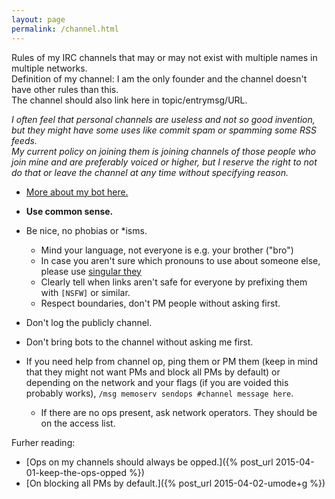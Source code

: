 ```yaml
---
layout: page
permalink: /channel.html
---
```


Rules of my IRC channels that may or may not exist with multiple names
in multiple networks.<br/>Definition of my channel: I am the only founder
and the channel doesn't have other rules than this.<br/>The channel should
also link here in topic/entrymsg/URL.

*I often feel that personal channels are useless and not so good invention,
but they might have some uses like commit spam or spamming some RSS feeds.
<br/>
My current policy on joining them is joining channels of those people who
join mine and are preferably voiced or higher, but I reserve the right to
not do that or leave the channel at any time without specifying reason.*

* [More about my bot here.](bot.html)

* **Use common sense.**
* Be nice, no phobias or \*isms.
    * Mind your language, not everyone is e.g. your brother ("bro")
    * In case you aren't sure which pronouns to use about someone else,
      please use [singular they](https://en.wikipedia.org/wiki/Singular_they)
    * Clearly tell when links aren't safe for everyone by prefixing them
      with `[NSFW]` or similar.
    * Respect boundaries, don't PM people without asking first.
* Don't log the publicly channel.
* Don't bring bots to the channel without asking me first.
* If you need help from channel op, ping them or PM them (keep in mind that
  they might not want PMs and block all PMs by default) or depending on
  the network and your flags (if you are voided this probably works),
  `/msg memoserv sendops #channel message here`.
    * If there are no ops present, ask network operators. They should be
      on the access list.

Furher reading:

* [Ops on my channels should always be opped.]({% post_url 2015-04-01-keep-the-ops-opped %})
* [On blocking all PMs by default.]({% post_url 2015-04-02-umode+g %})
